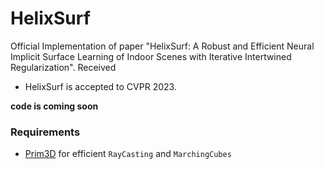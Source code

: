 # HelixSurf

Official Implementation of paper "HelixSurf: A Robust and Efficient Neural Implicit Surface Learning of Indoor Scenes with Iterative Intertwined Regularization". Received
- HelixSurf is accepted to CVPR 2023.

**code is coming soon**

### Requirements
- [Prim3D](https://github.com/lzhnb/Primitive3D) for efficient `RayCasting` and `MarchingCubes`

